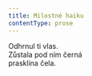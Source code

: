 ```yaml
---
title: Milostné haiku
contentType: prose
---
```


<section>

Odhrnul ti vlas.  
Zůstala pod ním černá  
prasklina čela.

</section>
